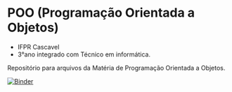 # POO (Programação Orientada a Objetos)

- IFPR Cascavel
- 3°ano integrado com Técnico em informática.

Repositório para arquivos da Matéria de Programação Orientada a Objetos.

[![Binder](https://mybinder.org/badge_logo.svg)](https://mybinder.org/v2/gh/pedromujica1/POO-OrientadaObjetos.git/HEAD)
